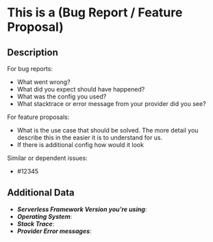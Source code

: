 <!--
1. Please check if an issue already exists so there are no duplicates
2. Check out and follow our Guidelines: https://github.com/nicholasgubbins/Serverless-Image-Resizer/blob/master/CONTRIBUTING.md
3. Fill out the whole template so we have a good overview on the issue
4. Do not remove any section of the template. If something is not applicable leave it empty but leave it in the Issue
5. Please follow the template, otherwise we'll have to ask you to update it
-->

# This is a (Bug Report / Feature Proposal)

## Description

For bug reports:
* What went wrong?
* What did you expect should have happened?
* What was the config you used?
* What stacktrace or error message from your provider did you see?

For feature proposals:
* What is the use case that should be solved. The more detail you describe this in the easier it is to understand for us.
* If there is additional config how would it look

Similar or dependent issues:
* #12345

## Additional Data

* ***Serverless Framework Version you're using***:
* ***Operating System***:
* ***Stack Trace***:
* ***Provider Error messages***:
